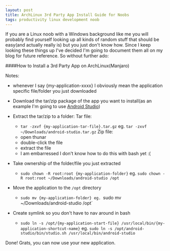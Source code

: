```yaml
---
layout: post
title: ArchLinux 3rd Party App Install Guide for Noobs
tags: productivity linux development noob
---
```


If you are a Linux noob with a Windows background like me you will probably find yourself looking up all kinds of random stuff that should be easy(and actually really is) but you just don't know how. Since I keep looking these things up I've decided I'm going to document them all on my blog for future reference. So without further ado:

####How to Install a 3rd Party App on ArchLinux(Manjaro)

Notes:
- whenever I say {my-application-xxxx} I obviously mean the application specific file/folder you just downloaded

- Download the tar/zip package of the app you want to install(as an example I'm going to use [Android Studio](https://developer.android.com/sdk/installing/index.html?pkg=studio))
- Extract the tar/zip to a folder:
	Tar file:
	- `tar -zxvf {my-application-tar-file}.tar.gz`
		eg. `tar -zxvf ~/Downloads/android-studio.tar.gz`
	Zip file:
	- open thunar
	- double-click the file
	- extract the file
	- I am embarressed I don't know how to do this with bash yet :(
- Take ownership of the folder/file you just extracted
	- `sudo chown -R root:root {my-application-folder}`
		eg. `sudo chown -R root:root ~/Downloads/android-studio /opt`
- Move the application to the `/opt` directory
	- `sudo mv {my-application-folder}
		eg. `sudo mv ~/Downloads/android-studio /opt`
- Create symlink so you don't have to nav around in bash
	- `sudo ln -s /opt/{my-application-start-file} /usr/local/bin/{my-application-shortcut-name}`
		eg. `sudo ln -s /opt/android-studio/bin/studio.sh /usr/local/bin/android-studio`

Done! Grats, you can now use your new application. 
